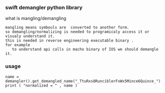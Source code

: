 ### swift demangler python library

what is mangling/demangling
```
mangling means symbouls are  converted to another form.
so demangling/normalizing is needed to programicaly access it or visualy understand it.
this is needed in reverse engineering executable binary .
for example 
   to understand api calls in macho binary of IOS we should demangle it.
```

### usage
```
name = demangler().get_demangled_name("_TtuRxs8RunciblerFxWx5Mince6Quince_")
print ( "normalized = " , name )
```




